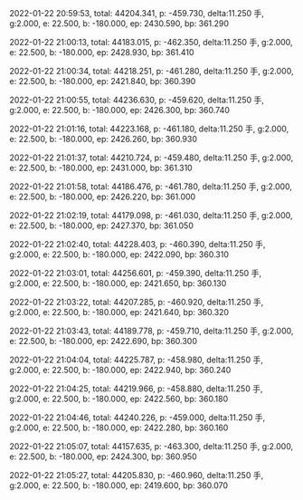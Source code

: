 2022-01-22 20:59:53, total: 44204.341, p: -459.730, delta:11.250 手, g:2.000, e: 22.500, b: -180.000, ep: 2430.590, bp: 361.290

2022-01-22 21:00:13, total: 44183.015, p: -462.350, delta:11.250 手, g:2.000, e: 22.500, b: -180.000, ep: 2428.930, bp: 361.410

2022-01-22 21:00:34, total: 44218.251, p: -461.280, delta:11.250 手, g:2.000, e: 22.500, b: -180.000, ep: 2421.840, bp: 360.390

2022-01-22 21:00:55, total: 44236.630, p: -459.620, delta:11.250 手, g:2.000, e: 22.500, b: -180.000, ep: 2426.300, bp: 360.740

2022-01-22 21:01:16, total: 44223.168, p: -461.180, delta:11.250 手, g:2.000, e: 22.500, b: -180.000, ep: 2426.260, bp: 360.930

2022-01-22 21:01:37, total: 44210.724, p: -459.480, delta:11.250 手, g:2.000, e: 22.500, b: -180.000, ep: 2431.000, bp: 361.310

2022-01-22 21:01:58, total: 44186.476, p: -461.780, delta:11.250 手, g:2.000, e: 22.500, b: -180.000, ep: 2426.220, bp: 361.000

2022-01-22 21:02:19, total: 44179.098, p: -461.030, delta:11.250 手, g:2.000, e: 22.500, b: -180.000, ep: 2427.370, bp: 361.050

2022-01-22 21:02:40, total: 44228.403, p: -460.390, delta:11.250 手, g:2.000, e: 22.500, b: -180.000, ep: 2422.090, bp: 360.310

2022-01-22 21:03:01, total: 44256.601, p: -459.390, delta:11.250 手, g:2.000, e: 22.500, b: -180.000, ep: 2421.650, bp: 360.130

2022-01-22 21:03:22, total: 44207.285, p: -460.920, delta:11.250 手, g:2.000, e: 22.500, b: -180.000, ep: 2421.640, bp: 360.320

2022-01-22 21:03:43, total: 44189.778, p: -459.710, delta:11.250 手, g:2.000, e: 22.500, b: -180.000, ep: 2422.690, bp: 360.300

2022-01-22 21:04:04, total: 44225.787, p: -458.980, delta:11.250 手, g:2.000, e: 22.500, b: -180.000, ep: 2422.940, bp: 360.240

2022-01-22 21:04:25, total: 44219.966, p: -458.880, delta:11.250 手, g:2.000, e: 22.500, b: -180.000, ep: 2422.560, bp: 360.180

2022-01-22 21:04:46, total: 44240.226, p: -459.000, delta:11.250 手, g:2.000, e: 22.500, b: -180.000, ep: 2422.280, bp: 360.160

2022-01-22 21:05:07, total: 44157.635, p: -463.300, delta:11.250 手, g:2.000, e: 22.500, b: -180.000, ep: 2424.300, bp: 360.950

2022-01-22 21:05:27, total: 44205.830, p: -460.960, delta:11.250 手, g:2.000, e: 22.500, b: -180.000, ep: 2419.600, bp: 360.070